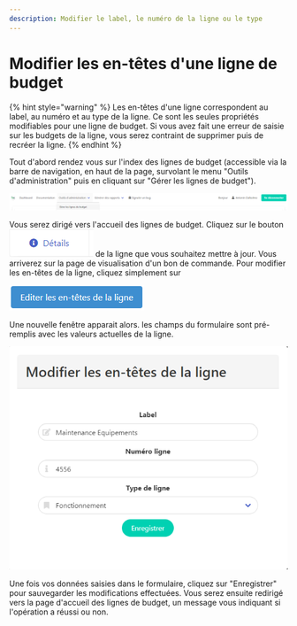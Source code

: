 ```yaml
---
description: Modifier le label, le numéro de la ligne ou le type
---
```


# Modifier les en-têtes d'une ligne de budget

{% hint style="warning" %}
Les en-têtes d'une ligne correspondent au label, au numéro et au type de la ligne. Ce sont les seules propriétés modifiables pour une ligne de budget. Si vous avez fait une erreur de saisie sur les budgets de la ligne, vous serez contraint de supprimer puis de recréer la ligne.
{% endhint %}

Tout d'abord rendez vous sur l'index des lignes de budget (accessible via la barre de navigation, en haut de la page, survolant le menu "Outils d'administration" puis en cliquant sur "Gérer les lignes de budget").

![Cliquez sur "Gérer les lignes de budget"](<../../.gitbook/assets/image (8).png>)

Vous serez dirigé vers l'accueil des lignes de budget. Cliquez sur le bouton ![](<../../.gitbook/assets/image (16) (1).png>) de la ligne que vous souhaitez mettre à jour.  Vous arriverez sur la page de visualisation d'un bon de commande. Pour modifier les en-têtes de la ligne, cliquez simplement sur&#x20;

![Cliquez sur ce bouton pour mettre a jour une ligne de budget](<../../.gitbook/assets/image (14).png>)

Une nouvelle fenêtre apparait alors. les champs du formulaire sont pré-remplis avec les valeurs actuelles de la ligne.

![Fenêtre de modification des en-têtes de la ligne](<../../.gitbook/assets/image (2) (1).png>)

Une fois vos données saisies dans le formulaire, cliquez sur "Enregistrer" pour sauvegarder les modifications effectuées. Vous serez ensuite redirigé vers la page d'accueil des lignes de budget, un message vous indiquant si l'opération a réussi ou non.
